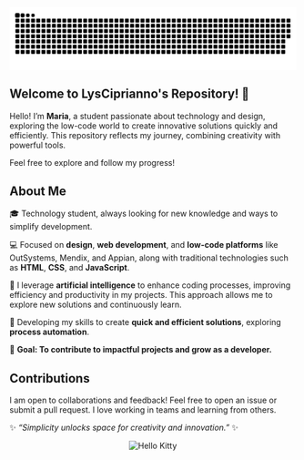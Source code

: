 <picture align="center">
  <source media="(prefers-color-scheme: dark)" srcset="https://raw.githubusercontent.com/lysciprianno/lysciprianno/output/github-contribution-grid-snake-dark.svg">
  <source media="(prefers-color-scheme: light)" srcset="https://raw.githubusercontent.com/lysciprianno/lysciprianno/output/github-contribution-grid-snake-dark.svg">
  <img align="center" alt="GitHub contribution grid snake animation" src="https://raw.githubusercontent.com/lysciprianno/lysciprianno/output/github-contribution-grid-snake.svg">
</picture>

## Welcome to LysCiprianno's Repository! 🚀
 
Hello! I’m **Maria**, a student passionate about technology and design, exploring the low-code world to create innovative solutions quickly and efficiently. This repository reflects my journey, combining creativity with powerful tools.
 
Feel free to explore and follow my progress!

## About Me
 
🎓 Technology student, always looking for new knowledge and ways to simplify development.
 
💻 Focused on **design**, **web development**, and **low-code platforms** like OutSystems, Mendix, and Appian, along with traditional technologies such as **HTML**, **CSS**, and **JavaScript**.
 
🤖 I leverage **artificial intelligence** to enhance coding processes, improving efficiency and productivity in my projects. This approach allows me to explore new solutions and continuously learn.
 
🌱 Developing my skills to create **quick and efficient solutions**, exploring **process automation**.
 
🎯 **Goal: To contribute to impactful projects and grow as a developer.**
 
## Contributions
 
I am open to collaborations and feedback! Feel free to open an issue or submit a pull request. I love working in teams and learning from others.

✨ _“Simplicity unlocks space for creativity and innovation.”_ ✨

<div align="center">
  <img src="https://media.tenor.com/TOAYvUEsFQMAAAAi/hello-kitty.gif" alt="Hello Kitty">
</div>

